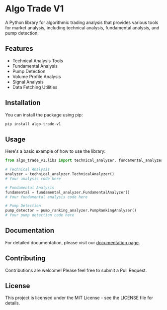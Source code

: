 # Algo Trade V1

A Python library for algorithmic trading analysis that provides various tools for market analysis, including technical analysis, fundamental analysis, and pump detection.

## Features

- Technical Analysis Tools
- Fundamental Analysis
- Pump Detection
- Volume Profile Analysis
- Signal Analysis
- Data Fetching Utilities

## Installation

You can install the package using pip:

```bash
pip install algo-trade-v1
```

## Usage

Here's a basic example of how to use the library:

```python
from algo_trade_v1.libs import technical_analyzer, fundamental_analyzer, pump_ranking_analyzer

# Technical Analysis
analyzer = technical_analyzer.TechnicalAnalyzer()
# Your analysis code here

# Fundamental Analysis
fundamental = fundamental_analyzer.FundamentalAnalyzer()
# Your fundamental analysis code here

# Pump Detection
pump_detector = pump_ranking_analyzer.PumpRankingAnalyzer()
# Your pump detection code here
```

## Documentation

For detailed documentation, please visit our [documentation page](https://github.com/yourusername/Algo_Trade_v1/wiki).

## Contributing

Contributions are welcome! Please feel free to submit a Pull Request.

## License

This project is licensed under the MIT License - see the LICENSE file for details. 